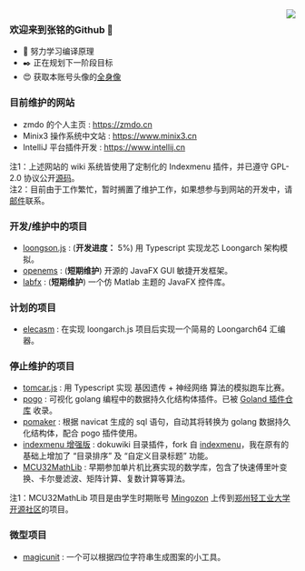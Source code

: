 <img align="right" src="https://github-readme-stats.vercel.app/api?username=zmdo&show_icons=true&icon_color=CE1D2D&text_color=718096&bg_color=ffffff&hide_title=true" />

### 欢迎来到张铭的Github 👋
- 📖 努力学习编译原理
- ✒️ 正在规划下一阶段目标
- 😍 获取本账号头像的[全身像](https://github.com/zmdo/zmdo/blob/master/%E3%81%BF%E3%82%86%E3%81%8D%20(%E7%94%BB%E5%B8%88-%E5%96%B5%E5%92%95%E5%85%88%E6%A3%AE).jpg)

### 目前维护的网站
- zmdo 的个人主页 : https://zmdo.cn
- Minix3 操作系统中文站 : https://www.minix3.cn
- IntelliJ 平台插件开发 : https://www.intellij.cn

注1：上述网站的 wiki 系统皆使用了定制化的 Indexmenu 插件，并已遵守 GPL-2.0 协议公开[源码](https://github.com/zmdo/indexmenu)。\
注2：目前由于工作繁忙，暂时搁置了维护工作，如果想参与到网站的开发中，请[邮件](mailto://i@zmdo.cn)联系。

### 开发/维护中的项目
- [loongson.js](https://github.com/zmdo/loongson.js) : (**开发进度：** 5%) 用 Typescript 实现龙芯 Loongarch 架构模拟。
- [openems](https://github.com/zmdo/openems) : (**短期维护**) 开源的 JavaFX GUI 敏捷开发框架。
- [labfx](https://github.com/zmdo/labfx) : (**短期维护**) 一个仿 Matlab 主题的 JavaFX 控件库。

### 计划的项目
- [elecasm](https://github.com/zmdo/elecasm) : 在实现 loongarch.js 项目后实现一个简易的 Loongarch64 汇编器。

### 停止维护的项目
- [tomcar.js](https://github.com/zmdo/tomcar.js) : 用 Typescript 实现 基因遗传 + 神经网络 算法的模拟跑车比赛。
- [pogo](https://github.com/zmdo/pogo) : 可视化 golang 编程中的数据持久化结构体插件。已被 [Goland 插件仓库](https://plugins.jetbrains.com/plugin/16372-pogo) 收录。
- [pomaker](https://github.com/zmdo/pomaker) : 根据 navicat 生成的 sql 语句，自动其将转换为 golang 数据持久化结构体，配合 pogo 插件使用。
- [indexmenu 增强版](https://github.com/zmdo/indexmenu) : dokuwiki 目录插件，fork 自 [indexmenu](https://github.com/samuelet/indexmenu)，我在原有的基础上增加了 “目录排序” 及 “自定义目录标题” 功能。
- [MCU32MathLib](https://github.com/openzzuli/MCU32MathLib) : 早期参加单片机比赛实现的数学库，包含了快速傅里叶变换、卡尔曼滤波、矩阵计算、复数计算等算法。

注1：MCU32MathLib 项目是由学生时期账号 [Mingozon](https://github.com/MingoZon) 上传到[郑州轻工业大学开源社区](https://github.com/openzzuli)的项目。

### 微型项目
- [magicunit](https://github.com/zmdo/magicunit) : 一个可以根据四位字符串生成图案的小工具。

